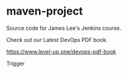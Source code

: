# maven-project
Source code for James Lee's Jenkins course.

Check out our Latest DevOps PDF book.

https://www.level-up.one/devops-pdf-book

Trigger
